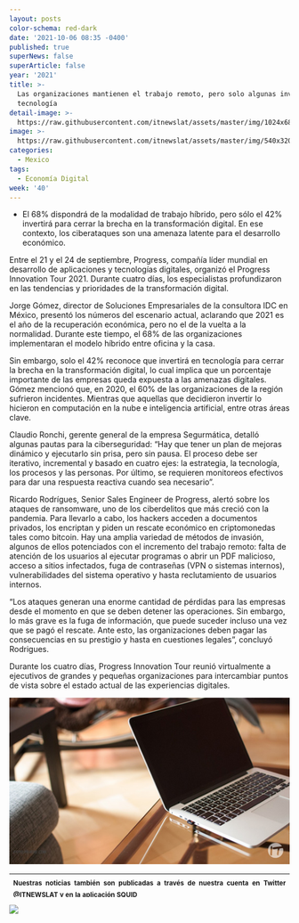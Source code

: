 ```yaml
---
layout: posts
color-schema: red-dark
date: '2021-10-06 08:35 -0400'
published: true
superNews: false
superArticle: false
year: '2021'
title: >-
  Las organizaciones mantienen el trabajo remoto, pero solo algunas invierten en
  tecnología
detail-image: >-
  https://raw.githubusercontent.com/itnewslat/assets/master/img/1024x680/Remoto-trabajos-g.jpg
image: >-
  https://raw.githubusercontent.com/itnewslat/assets/master/img/540x320/Remoto-trabajos-p.jpg
categories:
  - Mexico
tags:
  - Economía Digital
week: '40'
---
```

- El 68% dispondrá de la modalidad de trabajo híbrido, pero sólo el 42% invertirá para cerrar la brecha en la transformación digital. En ese contexto, los ciberataques son una amenaza latente para el desarrollo económico.


Entre el 21 y el 24 de septiembre, Progress, compañía líder mundial en desarrollo de aplicaciones y tecnologías digitales, organizó el Progress Innovation Tour 2021. Durante cuatro días, los especialistas profundizaron en las tendencias y prioridades de la transformación digital.

Jorge Gómez, director de Soluciones Empresariales de la consultora IDC en México, presentó los números del escenario actual, aclarando que 2021 es el año de la recuperación económica, pero no el de la vuelta a la normalidad. Durante este tiempo, el 68% de las organizaciones implementaran el modelo híbrido entre oficina y la casa.

Sin embargo, solo el 42% reconoce que invertirá en tecnología para cerrar la brecha en la transformación digital, lo cual implica que un porcentaje importante de las empresas queda expuesta a las amenazas digitales. Gómez mencionó que, en 2020, el 60% de las organizaciones de la región sufrieron incidentes. Mientras que aquellas que decidieron invertir lo hicieron en computación en la nube e inteligencia artificial, entre otras áreas clave.

Claudio Ronchi, gerente general de la empresa Segurmática, detalló algunas pautas para la ciberseguridad: “Hay que tener un plan de mejoras dinámico y ejecutarlo sin prisa, pero sin pausa. El proceso debe ser iterativo, incremental y basado en cuatro ejes: la estrategia, la tecnología, los procesos y las personas. Por último, se requieren monitoreos efectivos para dar una respuesta reactiva cuando sea necesario”.

Ricardo Rodrígues, Senior Sales Engineer de Progress, alertó sobre los ataques de ransomware, uno de los ciberdelitos que más creció con la pandemia. Para llevarlo a cabo, los hackers acceden a documentos privados, los encriptan y piden un rescate económico en criptomonedas tales como bitcoin. Hay una amplia variedad de métodos de invasión, algunos de ellos potenciados con el incremento del trabajo remoto: falta de atención de los usuarios al ejecutar programas o abrir un PDF malicioso, acceso a sitios infectados, fuga de contraseñas (VPN o sistemas internos), vulnerabilidades del sistema operativo y hasta reclutamiento de usuarios internos.

“Los ataques generan una enorme cantidad de pérdidas para las empresas desde el momento en que se deben detener las operaciones. Sin embargo, lo más grave es la fuga de información, que puede suceder incluso una vez que se pagó el rescate. Ante esto, las organizaciones deben pagar las consecuencias en su prestigio y hasta en cuestiones legales”, concluyó Rodrigues.

Durante los cuatro días, Progress Innovation Tour reunió virtualmente a ejecutivos de grandes y pequeñas organizaciones para intercambiar puntos de vista sobre el estado actual de las experiencias digitales.

![](https://raw.githubusercontent.com/itnewslat/assets/master/img/540x320/Remoto-trabajos-p.jpg)

<table style="height: 42px;" width="569">
<tbody>
<tr>
<td style="text-align: justify;"><sub><strong>Nuestras noticias también son publicadas a través de nuestra cuenta en Twitter <a href="https://twitter.com/itnewslat?lang=es">@ITNEWSLAT</a> y en la aplicación <a href="https://squidapp.co/en/">SQUID</a></strong></sub></td>
</tr>
</tbody>
</table>

<img src="https://tracker.metricool.com/c3po.jpg?hash=56f88a41e39ab42c063cc51676587a04"/>
